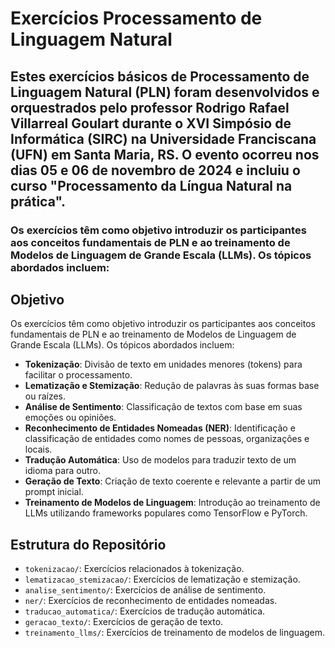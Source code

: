 # Exercícios Processamento de Linguagem Natural

## Estes exercícios básicos de Processamento de Linguagem Natural (PLN) foram desenvolvidos e orquestrados pelo professor Rodrigo Rafael Villarreal Goulart durante o XVI Simpósio de Informática (SIRC) na Universidade Franciscana (UFN) em Santa Maria, RS. O evento ocorreu nos dias 05 e 06 de novembro de 2024 e incluiu o curso "Processamento da Língua Natural na prática".

### Os exercícios têm como objetivo introduzir os participantes aos conceitos fundamentais de PLN e ao treinamento de Modelos de Linguagem de Grande Escala (LLMs). Os tópicos abordados incluem:

## Objetivo

Os exercícios têm como objetivo introduzir os participantes aos conceitos fundamentais de PLN e ao treinamento de Modelos de Linguagem de Grande Escala (LLMs). Os tópicos abordados incluem:

- **Tokenização**: Divisão de texto em unidades menores (tokens) para facilitar o processamento.
- **Lematização e Stemização**: Redução de palavras às suas formas base ou raízes.
- **Análise de Sentimento**: Classificação de textos com base em suas emoções ou opiniões.
- **Reconhecimento de Entidades Nomeadas (NER)**: Identificação e classificação de entidades como nomes de pessoas, organizações e locais.
- **Tradução Automática**: Uso de modelos para traduzir texto de um idioma para outro.
- **Geração de Texto**: Criação de texto coerente e relevante a partir de um prompt inicial.
- **Treinamento de Modelos de Linguagem**: Introdução ao treinamento de LLMs utilizando frameworks populares como TensorFlow e PyTorch.

## Estrutura do Repositório

- `tokenizacao/`: Exercícios relacionados à tokenização.
- `lematizacao_stemizacao/`: Exercícios de lematização e stemização.
- `analise_sentimento/`: Exercícios de análise de sentimento.
- `ner/`: Exercícios de reconhecimento de entidades nomeadas.
- `traducao_automatica/`: Exercícios de tradução automática.
- `geracao_texto/`: Exercícios de geração de texto.
- `treinamento_llms/`: Exercícios de treinamento de modelos de linguagem.
